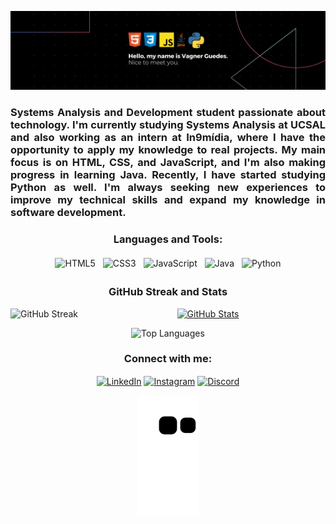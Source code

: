 ![banner](images/github.png)

<h3 align="justify">Systems Analysis and Development student passionate about technology. I'm currently studying Systems Analysis at UCSAL and also working as an intern at In9mídia, where I have the opportunity to apply my knowledge to real projects. My main focus is on HTML, CSS, and JavaScript, and I'm also making progress in learning Java. Recently, I have started studying Python as well. I'm always seeking new experiences to improve my technical skills and expand my knowledge in software development.</h3>

<div align="center">
  <h3>Languages and Tools:</h3>
  <p>
    <img src="https://img.shields.io/badge/HTML5-E34F26?style=for-the-badge&logo=html5&logoColor=white" alt="HTML5" style="vertical-align:top; margin:4px">
    <img src="https://img.shields.io/badge/CSS3-1572B6?style=for-the-badge&logo=css3&logoColor=white" alt="CSS3" style="vertical-align:top; margin:4px">
    <img src="https://img.shields.io/badge/JavaScript-F7DF1E?style=for-the-badge&logo=javascript&logoColor=black" alt="JavaScript" style="vertical-align:top; margin:4px">
    <img src="https://img.shields.io/badge/Java-ED8B00?style=for-the-badge&logo=java&logoColor=white" alt="Java" style="vertical-align:top; margin:4px">
    <img src="https://img.shields.io/badge/Python-3776AB?style=for-the-badge&logo=python&logoColor=white" alt="Python" style="vertical-align:top; margin:4px">
  </p>
</div>


<div align="center">
  <h3>GitHub Streak and Stats</h3>
  <p>
    <a href="https://github.com/anuraghazra/github-readme-stats">
    <img src="http://github-readme-streak-stats.herokuapp.com?user=Vagner-Guedes&theme=dark&fire=white&ring=DD2727&currStreakLabel=DD2727&border=DD2727" alt="GitHub Streak" style="float: left; margin-right: 20px;"/>
    </a>
    <a href="https://github.com/anuraghazra/github-readme-stats">
      <img src="https://github-readme-stats.vercel.app/api?username=Vagner-Guedes&show_icons=true&theme=dark" alt="GitHub Stats" />
    </a>
  </p>
</div>
<div align="center">
  <p><img src="https://github-readme-stats.vercel.app/api/top-langs/?username=Vagner-Guedes&layout=compact&theme=dark" alt="Top Languages"></p>
</div>

<h3 align="center">Connect with me:</h3>
<p align="center">
  <a href="https://www.linkedin.com/in/vagner-guedes/" target="_blank" rel="noopener noreferrer"><img align="center" src="https://img.shields.io/badge/LinkedIn-0077B5?style=for-the-badge&logo=linkedin&logoColor=white" alt="LinkedIn" /></a>
  <a href="https://instagram.com/guedes_ads" target="_blank" rel="noopener noreferrer"><img align="center" src="https://img.shields.io/badge/Instagram-E4405F?style=for-the-badge&logo=instagram&logoColor=white" alt="Instagram" /></a>
  <a href="https://discordapp.com/users/5899" target="_blank" rel="noopener noreferrer"><img align="center" src="https://img.shields.io/badge/Discord-7289DA?style=for-the-badge&logo=discord&logoColor=white" alt="Discord" /></a> 
</p>
<p align="center"><img src="https://github.com/Vagner-Guedes/Vagner-Guedes/blob/output/github-contribution-grid-snake.svg" alt="Snake"></p>
